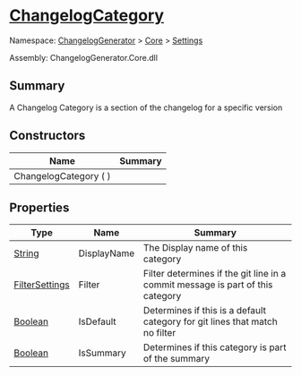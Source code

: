 # [ChangelogCategory](./ChangelogCategory.md)

Namespace: [ChangelogGenerator]() > [Core](./../README.md) > [Settings](./README.md)

Assembly: ChangelogGenerator.Core.dll

## Summary
A Changelog Category is a section of the changelog for a specific version

## Constructors

| Name | Summary | 
| --- | --- | 
| ChangelogCategory (  ) |  | 


## Properties

| Type | Name | Summary | 
| --- | --- | --- | 
| [String](https://docs.microsoft.com/en-us/dotnet/api/System.String) | DisplayName | The Display name of this category | 
| [FilterSettings](./FilterSettings.md) | Filter | Filter determines if the git line in a commit message is part of this category | 
| [Boolean](https://docs.microsoft.com/en-us/dotnet/api/System.Boolean) | IsDefault | Determines if this is a default category for git lines that match no filter | 
| [Boolean](https://docs.microsoft.com/en-us/dotnet/api/System.Boolean) | IsSummary | Determines if this category is part of the summary | 


